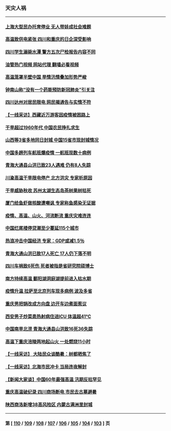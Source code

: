### 天灾人祸
---
#### [上海大型民办托育停业 无人带娃成社会难题](../../pages/ncid280/n13806984.md?08220045) 
#### [高温致供电紧张 四川和重庆的日企深受影响](../../pages/ncid280/n13806946.md?08220045) 
#### [四川学生溺毙水潭 警方五次尸检报告内容不同](../../pages/ncid280/n13806892.md?08220045) 
#### [油管热门视频 网站代理 翻墙必看视频](http://209.222.30.114:81/youtube.html?08220045)
#### [高温笼罩半壁中国 旱情汛情叠加形势严峻](../../pages/ncid280/n13806834.md?08220045) 
#### [钟南山称“没有一个药能预防新冠肺炎”引关注](../../pages/ncid280/n13806811.md?08220045) 
#### [四川达州对居民限电 网民揭通告与实情不符](../../pages/ncid280/n13806539.md?08220045) 
#### [【一线采访】西藏近万游客因疫情被困路上](../../pages/ncid280/n13806690.md?08220045) 
#### [干旱超过1960年代 中国农民挣扎求生](../../pages/ncid280/n13806668.md?08220045) 
#### [山西等3省多地同日封城 中国15省市现封城情况](../../pages/ncid280/n13806512.md?08220045) 
#### [中国多趟列车航班爆疫情 一航班现数十病例](../../pages/ncid280/n13806534.md?08220045) 
#### [青海大通县山洪已致23人遇难 仍有8人失踪](../../pages/ncid280/n13806353.md?08220045) 
#### [川渝高温干旱限电停产 北方洪灾 专家析原因](../../pages/ncid280/n13805975.md?08220045) 
#### [干旱威胁秋收 苏州太湖生态岛茶树果树枯死](../../pages/ncid280/n13806019.md?08220045) 
#### [厦门给鱼虾做核酸遭嘲讽 专家称鱼感染无证据](../../pages/ncid280/n13805873.md?08220045) 
#### [疫情、高温、山火、河流断流 重庆灾难连连](../../pages/ncid280/n13805867.md?08220045) 
#### [中国烂尾楼停贷潮至少蔓延115个城市](../../pages/ncid280/n13805842.md?08220045) 
#### [热浪冲击中国经济 专家：GDP或减1.5％](../../pages/ncid280/n13805839.md?08220045) 
#### [青海大通山洪已致17人死亡 17人仍下落不明](../../pages/ncid280/n13805675.md?08220045) 
#### [四川车祸致6死伤 死者被指是省研究院硕博士](../../pages/ncid280/n13805643.md?08220045) 
#### [南方持续高温 鄱阳湖洞庭湖提前进入枯水期](../../pages/ncid280/n13805494.md?08220045) 
#### [疫情升温 拉萨至北京列车现多病例 波及多省](../../pages/ncid280/n13805023.md?08220045) 
#### [重庆男把锅改成方向盘 边开车边煮面惹议](../../pages/ncid280/n13805147.md?08220045) 
#### [西安男子炒菜患热射病住进ICU 体温超41℃](../../pages/ncid280/n13805038.md?08220045) 
#### [中国南旱北涝 青海大通县山洪致16死36失踪](../../pages/ncid280/n13804928.md?08220045) 
#### [高温下重庆涪陵两地起山火 一处燃烧11小时](../../pages/ncid280/n13804885.md?08220045) 
#### [【一线采访】 大陆民众谈酷暑：树都晒焦了](../../pages/ncid280/n13804823.md?08220045) 
#### [【一线采访】北海市民冲卡 当局连夜解封](../../pages/ncid280/n13804394.md?08220045) 
#### [【新闻大家谈】中国60年最强高温 汛期反枯罕见](../../pages/ncid280/n13804532.md?08220045) 
#### [重庆高温破纪录 四川商场断电 市民去古墓避暑](../../pages/ncid280/n13804468.md?08220045) 
#### [陕西商洛新增38高风险区 内蒙古满洲里封城](../../pages/ncid280/n13804403.md?08220045) 

---
#### 第 [ [110](./110.md?08220045) / [109](./109.md?08220045) / [108](./108.md?08220045) / [107](./107.md?08220045) / [106](./106.md?08220045) / [105](./105.md?08220045) / [104](./104.md?08220045) / [103](./103.md?08220045) ] 页
